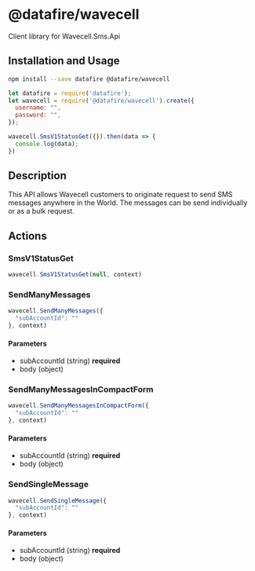 # @datafire/wavecell

Client library for Wavecell.Sms.Api

## Installation and Usage
```bash
npm install --save datafire @datafire/wavecell
```

```js
let datafire = require('datafire');
let wavecell = require('@datafire/wavecell').create({
  username: "",
  password: "",
});

wavecell.SmsV1StatusGet({}).then(data => {
  console.log(data);
})
```

## Description
This API allows Wavecell customers to originate request to send SMS messages anywhere in the World. The messages can be send individually or as a bulk request.

## Actions
### SmsV1StatusGet



```js
wavecell.SmsV1StatusGet(null, context)
```


### SendManyMessages



```js
wavecell.SendManyMessages({
  "subAccountId": ""
}, context)
```

#### Parameters
* subAccountId (string) **required**
* body (object)

### SendManyMessagesInCompactForm



```js
wavecell.SendManyMessagesInCompactForm({
  "subAccountId": ""
}, context)
```

#### Parameters
* subAccountId (string) **required**
* body (object)

### SendSingleMessage



```js
wavecell.SendSingleMessage({
  "subAccountId": ""
}, context)
```

#### Parameters
* subAccountId (string) **required**
* body (object)

